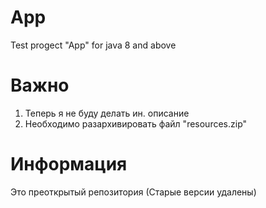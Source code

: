 # App
Test progect "App" for java 8 and above
# Важно
1. Теперь я не буду делать ин. описание
2. Необходимо разархивировать файл "resources.zip"
# Информация
Это преоткрытый репозитория
(Старые версии удалены)
